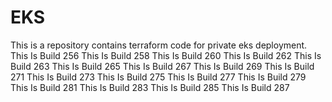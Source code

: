 # EKS
This is a repository contains terraform code for private eks deployment.
This Is Build 256
This Is Build 258
This Is Build 260
This Is Build 262
This Is Build 263
This Is Build 265
This Is Build 267
This Is Build 269
This Is Build 271
This Is Build 273
This Is Build 275
This Is Build 277
This Is Build 279
This Is Build 281
This Is Build 283
This Is Build 285
This Is Build 287
